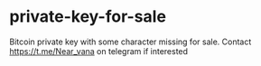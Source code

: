 # private-key-for-sale
Bitcoin private key with some character missing for sale. Contact https://t.me/Near_vana on telegram if interested 

